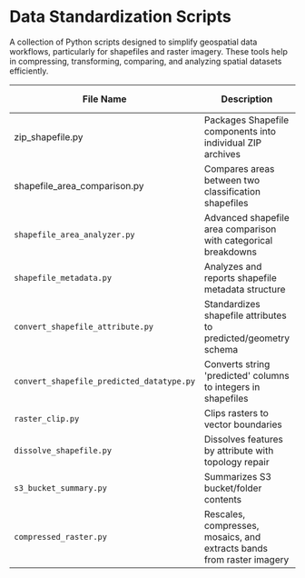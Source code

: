 # Data Standardization Scripts

A collection of Python scripts designed to simplify geospatial data workflows, particularly for shapefiles and raster imagery. These tools help in compressing, transforming, comparing, and analyzing spatial datasets efficiently.

| File Name | Description | Input | Output | Dependencies | Author | Last Updated |
|-----------|-------------|--------|--------|--------------|--------|--------------|
| zip_shapefile.py | Packages Shapefile components into individual ZIP archives | Folder with Shapefiles | ZIP archives per Shapefile | os, zipfile | Aimen | 2025-05-06 |
| shapefile_area_comparison.py | Compares areas between two classification shapefiles | Two Shapefiles | Area comparison results | geopandas | Aimen | 2025-05-06 |
| `shapefile_area_analyzer.py` | Advanced shapefile area comparison with categorical breakdowns | Two Shapefiles | Area reports and comparisons | geopandas | Aimen | 2025-05-06 |
| `shapefile_metadata.py` | Analyzes and reports shapefile metadata structure | Folder with Shapefiles | Column inventory table | geopandas, pandas | Aimen | 2025-05-06 |
| `convert_shapefile_attribute.py` | Standardizes shapefile attributes to predicted/geometry schema | Folder with Shapefiles | Modified Shapefiles | geopandas | Aimen | 2025-05-06 |
| `convert_shapefile_predicted_datatype.py` | Converts string 'predicted' columns to integers in shapefiles | Folder with Shapefiles | Standardized Shapefiles | geopandas | Aimen | 2025-05-06 |
| `raster_clip.py` | Clips rasters to vector boundaries | Raster + Shapefile | Clipped Raster | rasterio, geopandas | Aimen | 2025-05-06 |
| `dissolve_shapefile.py` | Dissolves features by attribute with topology repair | Shapefile | Dissolved Shapefile | geopandas | Zainab | 2025-05-06 |
| `s3_bucket_summary.py` | Summarizes S3 bucket/folder contents | S3 or local file paths | Modified file list | geopandas | Aimen | 2025-05-06 |
| `compressed_raster.py` | Rescales, compresses, mosaics, and extracts bands from raster imagery | `.tif` raster folder | Compressed RGB `.tif` mosaic | gdal, numpy, glob, os | Hiba | 2025-05-06 |
